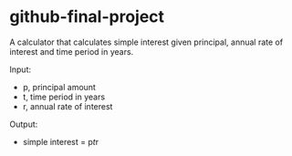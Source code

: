 # github-final-project

A calculator that calculates simple interest given principal, annual rate of interest and time period in years.

Input:

* p, principal amount
* t, time period in years
* r, annual rate of interest

Output:
* simple interest = p*t*r
